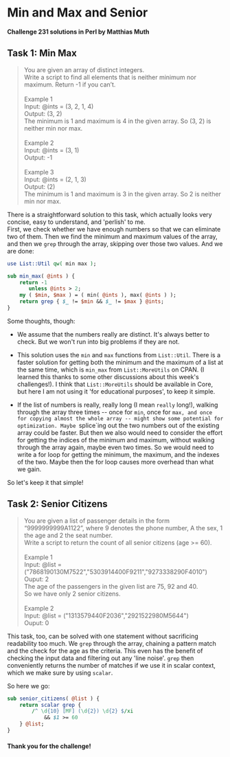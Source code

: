 # Min and Max and Senior
**Challenge 231 solutions in Perl by Matthias Muth**

## Task 1: Min Max

> You are given an array of distinct integers.<br/>
> Write a script to find all elements that is neither minimum nor maximum. Return -1 if you can’t.<br/>
> <br/>
> Example 1<br/>
> Input: @ints = (3, 2, 1, 4)<br/>
> Output: (3, 2)<br/>
> The minimum is 1 and maximum is 4 in the given array. So (3, 2) is neither min nor max.<br/>
> <br/>
> Example 2<br/>
> Input: @ints = (3, 1)<br/>
> Output: -1<br/>
> <br/>
> Example 3<br/>
> Input: @ints = (2, 1, 3)<br/>
> Output: (2)<br/>
> The minimum is 1 and maximum is 3 in the given array. So 2 is neither min nor max.<br/>

There is a straightforward solution to this task,
which actually looks very concise, easy to understand, and 'perlish' to me.<br/>
First, we check whether we have enough numbers so that we can eliminate two of them.
Then we find the minimum and maximum values of the array,
and then we `grep` through the array, skipping over those two values.
And we are done: 
```perl
use List::Util qw( min max );

sub min_max( @ints ) {
    return -1
       unless @ints > 2;
    my ( $min, $max ) = ( min( @ints ), max( @ints ) );
    return grep { $_ != $min && $_ != $max } @ints;
}
```

Some thoughts, though:

* We assume that the numbers really are distinct. It's always better to check.
  But we won't run into big problems if they are not.

* This solution uses the `min` and `max` functions from `List::Util`.
  There is a faster solution for getting both the minimum and the maximum
  of a list at the same time, which is `min_max` from `List::MoreUtils` on CPAN.
  (I learned this thanks to some other discussions about this week's challenges!).
  I think that `List::MoreUtils` should be available in Core,
  but here I am not using it 'for educational purposes',
  to keep it simple.

* If the list of numbers is really, really long (I mean `really` long!),
walking through the array three times -- once for `min`, once for `max,
and once for copying almost the whole array -- might show
some potential for optimization.
Maybe `splice`ing out the two numbers out of the existing array could be faster.
But then we also would need to consider the effort for getting the indices
of the minimum and maximum, without walking through the array again,
maybe even two times. So we would need to write a for loop for getting
the minimum, the maximum, and the indexes of the two.
Maybe then the for loop causes more overhead than what we gain.

So let's keep it that simple!

 
## Task 2: Senior Citizens

> You are given a list of passenger details in the form “9999999999A1122”, where 9 denotes the phone number, A the sex, 1 the age and 2 the seat number.<br/>
> Write a script to return the count of all senior citizens (age >= 60).<br/>
> <br/>
> Example 1<br/>
> Input: @list = ("7868190130M7522","5303914400F9211","9273338290F4010")<br/>
> Ouput: 2<br/>
> The age of the passengers in the given list are 75, 92 and 40.<br/>
> So we have only 2 senior citizens.<br/>
> <br/>
> Example 2<br/>
> Input: @list = ("1313579440F2036","2921522980M5644")<br/>
> Ouput: 0<br/>

This task, too, can be solved with one statement without sacrificing readability
too much. 
We `grep` through the array, chaining a pattern match and the check for the age as the
criteria.
This even has the benefit of checking the input data
and filtering out any 'line noise'.
`grep` then conveniently returns the number of matches if we use it in scalar context,
which we make sure by using `scalar`.

So here we go:
```perl
sub senior_citizens( @list ) {
    return scalar grep {
        /^ \d{10} [MF] (\d{2}) \d{2} $/xi
            && $1 >= 60
    } @list;
}
```

#### **Thank you for the challenge!**
